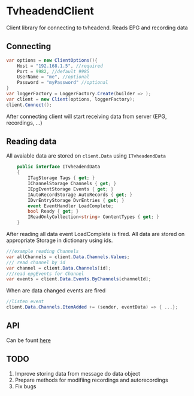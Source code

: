 # TvheadendClient
Client library for connecting to tvheadend. Reads EPG and recording data

## Connecting
```c#
var options = new ClientOptions(){
    Host = "192.168.1.5", //required
    Port = 9982, //default 9985
    UserName = "me", //optional
    Password = "myPassword" //optional
}
var loggerFactory = LoggerFactory.Create(builder => );
var client = new Client(options, loggerFactory);
client.Connect();
```
After connecting client will start receiving data from server (EPG, recordings, ...)

## Reading data

All avaiable data are stored on `client.Data` using `ITvheadendData`
```c#
    public interface ITvheadendData
    {
        ITagStorage Tags { get; } 
        IChannelStorage Channels { get; }
        IEpgEventStorage Events { get; }
        IAutoRecordStorage AutoRecords { get; }
        IDvrEntryStorage DvrEntries { get; }
        event EventHandler LoadComplete;
        bool Ready { get; }
        IReadOnlyCollection<string> ContentTypes { get; }
    }
```
After reading all data event LoadComplete is fired.
All data are stored on appropriate Storage in dictionary using ids.
```c#
///example reading Channels
var allChannels = client.Data.Channels.Values;
/// read channel by id
var channel = client.Data.Channels[id];
///read epgEvents for Channel
var events = client.Data.Events.ByChannels[channelId];
```
When are data changed events are fired
```c#
//listen event
client.Data.Channels.ItemAdded += (sender, eventData) => { ...};

```

## API
Can be fount [here](.Doc/index.md 'index')

## TODO
1. Improve storing data from message do data object
2. Prepare methods for modifiing recordings and autorecordings
3. Fix bugs


